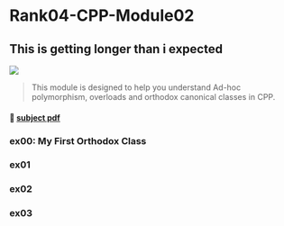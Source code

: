 # Rank04-CPP-Module02
## This is getting longer than i expected

![](https://badge42.herokuapp.com/api/project/youkim/CPP%20Module%2002)

> This module is designed to help you understand Ad-hoc polymorphism, overloads and orthodox canonical classes in CPP.
#### 📄 [subject pdf](https://cdn.intra.42.fr/pdf/pdf/49417/en.subject.pdf)
### ex00: My First Orthodox Class
### ex01
### ex02
### ex03